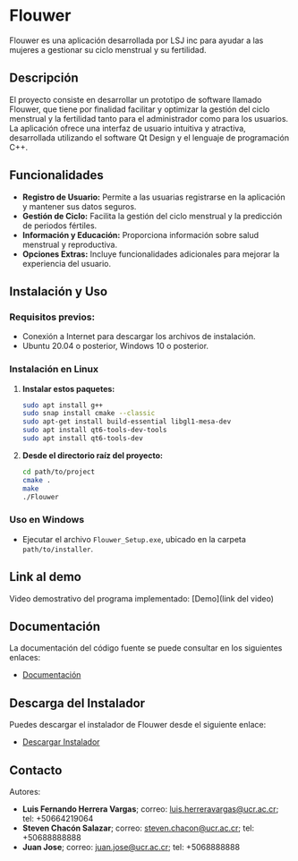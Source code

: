 # Flouwer

Flouwer es una aplicación desarrollada por LSJ inc para ayudar a las mujeres a gestionar su ciclo menstrual y su fertilidad.

## Descripción
El proyecto consiste en desarrollar un prototipo de software llamado Flouwer, que tiene por finalidad facilitar y optimizar la gestión del ciclo menstrual y la fertilidad tanto para el administrador como para los usuarios. La aplicación ofrece una interfaz de usuario intuitiva y atractiva, desarrollada utilizando el software Qt Design y el lenguaje de programación C++.

## Funcionalidades
- **Registro de Usuario:** Permite a las usuarias registrarse en la aplicación y mantener sus datos seguros.
- **Gestión de Ciclo:** Facilita la gestión del ciclo menstrual y la predicción de periodos fértiles.
- **Información y Educación:** Proporciona información sobre salud menstrual y reproductiva.
- **Opciones Extras:** Incluye funcionalidades adicionales para mejorar la experiencia del usuario.

## Instalación y Uso

### Requisitos previos: 
- Conexión a Internet para descargar los archivos de instalación. 
- Ubuntu 20.04 o posterior, Windows 10 o posterior.

### Instalación en Linux

1. **Instalar estos paquetes:**
    ```sh
    sudo apt install g++
    sudo snap install cmake --classic
    sudo apt-get install build-essential libgl1-mesa-dev
    sudo apt install qt6-tools-dev-tools
    sudo apt install qt6-tools-dev
    ```

2. **Desde el directorio raíz del proyecto:**
    ```sh
    cd path/to/project
    cmake .
    make
    ./Flouwer
    ```

### Uso en Windows
- Ejecutar el archivo `Flouwer_Setup.exe`, ubicado en la carpeta `path/to/installer`.

## Link al demo
Video demostrativo del programa implementado: [Demo](link del video)

## Documentación
La documentación del código fuente se puede consultar en los siguientes enlaces:
- [Documentación](https://flouwerdoxy.000webhostapp.com/index.html)

## Descarga del Instalador
Puedes descargar el instalador de Flouwer desde el siguiente enlace:
- [Descargar Instalador]()

## Contacto
Autores:
- **Luis Fernando Herrera Vargas**; correo: luis.herreravargas@ucr.ac.cr; tel: +50664219064
- **Steven Chacón Salazar**; correo: steven.chacon@ucr.ac.cr; tel: +50688888888
- **Juan Jose**; correo: juan.jose@ucr.ac.cr; tel: +5068888888
